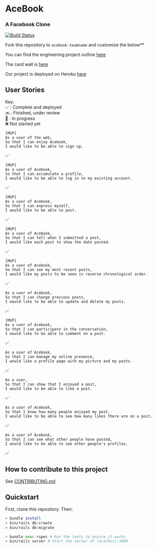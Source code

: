 # AceBook
### A Facebook Clone

[![Build Status](https://travis-ci.org/fabjab86/acebook-Team-and-a-half.svg?branch=master)](https://travis-ci.org/fabjab86/acebook-Team-and-a-half)

Fork this repository to `acebook-teamname` and customize
the below**

You can find the engineering project outline <a href="https://github.com/makersacademy/course/tree/master/engineering_projects/rails">here</a>

The card wall is <a href="https://trello.com/b/ArBRnnAK/acebook">here</a>

Our project is deployed on Heroku <a href ="https://murmuring-earth-81334.herokuapp.com/">here</a>

## User Stories
Key:  
:white_check_mark: : Complete and deployed  
:soon: : Finished, under review  
:construction: : In progress  
:x: Not started yet  

```
[MVP]
As a user of the web,  
So that I can enjoy Acebook,  
I would like to be able to sign up.
```
:white_check_mark:

```
[MVP]
As a user of Acebook,  
So that I can accumulate a profile,  
I would like to be able to log in to my existing account.
```
:white_check_mark:

```
[MVP]
As a user of Acebook,  
So that I can express myself,  
I would like to be able to post.
```
:white_check_mark:

```
[MVP]
As a user of Acebook,
So that I can tell when I submitted a post,  
I would like each post to show the date posted.
```
:white_check_mark:

```
[MVP]
As a user of Acebook,  
So that I can see my most recent posts,  
I would like my posts to be seen in reverse chronological order.
```
:white_check_mark:

```
As a user of Acebook,
So that I can change previous posts,
I would like to be able to update and delete my posts.
```
:white_check_mark:

```
[MVP]
As a user of Acebook,
So that I can participate in the conversation,
I would like to be able to comment on a post.
```
:white_check_mark:

```
As a user of Acebook,  
So that I can manage my online presence,  
I would like a profile page with my picture and my posts.
```
:white_check_mark:

```
As a user,  
So that I can show that I enjoyed a post,  
I would like to be able to like a post.
```
:white_check_mark:

```
As a user of Acebook,  
So that I know how many people enjoyed my post,  
I would like to be able to see how many likes there are on a post.
```
:white_check_mark:

```
As a user of Acebook,  
So that I can see what other people have posted,  
I would like to be able to see other people's profiles.
```
:white_check_mark:

## How to contribute to this project
See [CONTRIBUTING.md](CONTRIBUTING.md)

## Quickstart

First, clone this repository. Then:

```bash
> bundle install
> bin/rails db:create
> bin/rails db:migrate

> bundle exec rspec # Run the tests to ensure it works
> bin/rails server # Start the server at localhost:3000
```
